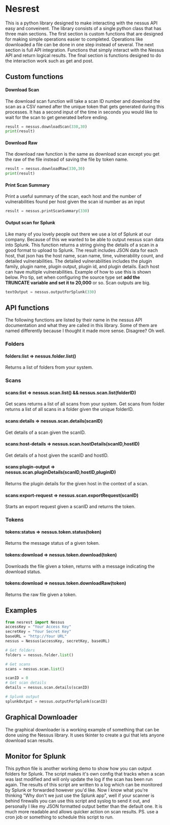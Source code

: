 # Nesrest
This is a python library designed to make interacting with the nessus API easy and conveinent. The library consists of a single python class that has three main sections. The first section is custom functions that are designed for making simple operations easier to completed. Operations like downloaded a file can be done in one step instead of several. The next section is full API integration. Functions that simply interact with the Nessus API and return logical results. The final section is functions designed to do the interaction work such as get and post.

## Custom functions
#### Download Scan
The download scan function will take a scan ID number and download the scan as a CSV named after the unique token that gets generated during this processes. It has a second input of the time in seconds you would like to wait for the scan to get generated before ending.
```python
result = nessus.downloadScan(330,30)
print(result)
```
#### Download Raw
The download raw function is the same as download scan except you get the raw of the file instead of saving the file by token name.
```python
result = nessus.downloadRaw(330,30)
print(result)
```
#### Print Scan Summary
Print a useful summary of the scan, each host and the number of vulnerabilities found per host given the scan id number as an input
```python
result = nessus.printScanSummary(330)
```
#### Output scan for Splunk
Like many of you lovely people out there we use a lot of Splunk at our company. Because of this we wanted to be able to output nessus scan data into Splunk. This function returns a string giving the details of a scan in a good format to upload to Splunk. The result includes JSON data for each host, that json has the host name, scan name, time, vulnerability count, and detailed vulnerabilities. The detailed vulnerabilities includes the plugin family, plugin name, plugin output, plugin id, and plugin details. Each host can have multiple vulnerabilities. Example of how to use this is shown below. Pro tip, set when configuring the source type set **add the TRUNCATE variable and set it to 20,000** or so. Scan outputs are big.
```python
textOutput = nessus.outputForSplunk(330)
```

## API functions
The following functions are listed by their name in the nessus API documentation and what they are called in this library. Some of them are named differently because I thought it made more sense. Disagree? Oh well.

### Folders
#### folders:list => nessus.folder.list()
Returns a list of folders from your system.

### Scans
#### scans:list => nessus.scan.list() && nessus.scan.list(folderID)
Get scans returns a list of all scans from your system.
Get scans from folder returns a list of all scans in a folder given the unique folderID.

#### scans:details => nessus.scan.details(scanID)
Get details of a scan given the scanID.

#### scans:host-details => nessus.scan.hostDetails(scanID,hostID)
Get details of a host given the scanID and hostID.

#### scans:plugin-output => nessus.scan.pluginDetails(scanID,hostID,pluginID)
Returns the plugin details for the given host in the context of a scan.

#### scans:export-request => nessus.scan.exportRequest(scanID)
Starts an export request given a scanID and returns the token.

### Tokens
#### tokens:status => nessus.token.status(token)
Returns the message status of a given token.

#### tokens:download => nessus.token.download(token)
Downloads the file given a token, returns with a message indicating the download status.

#### tokens:download => nessus.token.downloadRaw(token)
Returns the raw file given a token.

## Examples
```python
from nesrest import Nessus
accessKey = "Your Access Key"
secretKey = "Your Secret Key"
baseURL = "http://Your URL"
nessus = Nessus(accessKey, secretKey, baseURL)

# Get folders
folders = nessus.folder.list()

# Get scans
scans = nessus.scan.list()

scanID = 0
# Get scan details
details = nessus.scan.details(scanID)

# Splunk output
splunkOutput = nessus.outputForSplunk(scanID)
```
## Graphical Downloader
The graphical downloader is a working example of something that can be done using the Nessus library. It uses tkinter to create a gui that lets anyone download scan results.
## Monitor for Splunk
This python file is another working demo to show how you can output folders for Splunk. The script makes it's own config that tracks when a scan was last modified and will only update the log if the scan has been run again. The results of this script are written to a log which can be monitored by Splunk or forwarded however you'd like. Now I know what you're thinking "Why don't we just use the Splunk app", well if your scanner is behind firewalls you can use this script and syslog to send it out, and personally I like my JSON formatted output better than the default one. It is much more readable and allows quicker action on scan results. PS. use a cron job or something to schedule this script to run.
